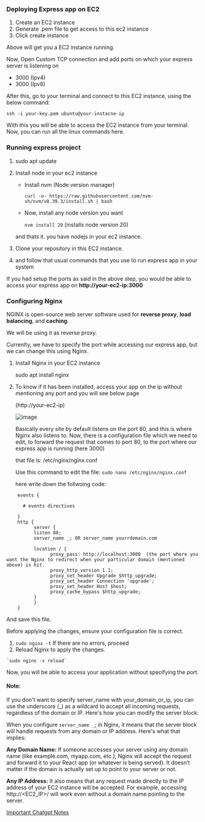 ### Deploying Express app on EC2

1.  Create an EC2 instance
2.  Generate .pem file to get access to this ec2 instance
3.  Click create instance

Above will get you a EC2 instance running.

Now, Open Custom TCP connection and add ports on which your express server is listening on
-  3000 (Ipv4)
-  3000 (Ipv6)

After this, go to your terminal and connect to this EC2 instance, using the below command:

`ssh -i your-key.pem ubuntu@your-instacne-ip`

With this you will be able to access the EC2 instance from your terminal. Now, you can run all the linux commands here.

### Running express project

1.  sudo apt update
2.  Install node in your ec2 instance
    -  Install nvm (Node version manager)

       `curl -o- https://raw.githubusercontent.com/nvm-sh/nvm/v0.39.3/install.sh | bash`
    - Now, install any node version you want

      `nvm install 20` (installs node version 20)

     and thats it. you have nodejs in your ec2 instance.

3.  Clone your repository in this EC2 instance.
4.  and follow that usual commands that you use to run express app in your system

If you had setup the ports as said in the above step, you would be able to access your express app on **http://your-ec2-ip:3000**

### Configuring Nginx

NGINX is open-source web server software used for **reverse proxy**, **load balancing**, and **caching**.

We will be using it as reverse proxy.

Currenlty, we have to specify the port while accessing our express app, but we can change this using Nginx.

1.  Install Nginx in your EC2 instance

    sudo apt install nginx

2.  To know if it has been installed, access your app on the ip without mentioning any port and you will see below page

     (http://your-ec2-ip)

    ![image](https://github.com/user-attachments/assets/6c6228c6-b517-489b-baf8-ab3a65bd14cd)

    Basically every site by default listens on the port 80, and this is where Nginx also listens to.
    Now, there is a configuration file which we need to edit, to forward the request that comes to port 80, to the port where our express app is running (here 3000)

    that file is: /etc/nginx/nginx.conf

    Use this command to edit the file: `sudo nano /etc/nginx/nginx.conf`

    here write down the follwoing code:
```
    events {
    
      # events directives
    
    }
    http {
          server {
          listen 80;
          server_name _; OR server_name yourrdomain.com

          location / {
                proxy_pass: http://localhost:3000  (the port where you want the Nginx to redirect when your particular domain (mentioned above) is hit.
                proxy_http_version 1.1;
                proxy_set_header Upgrade $http_upgrade;
                proxy_set_header Connection 'upgrade';
                proxy_set_header Host $host;
                proxy_cache_bypass $http_upgrade;
          }        
          } 
    }
```
And save this file.

Before applying the changes, ensure your configuration file is correct.

1.  `sudo nginx -t` 
     If there are no errors, proceed
2.   Reload Nginx to apply the changes.

    `sudo nginx -s reload`
  
Now, you will be able to access your application without specifying the port.

#### Note: 

If you don't want to specify server_name with your_domain_or_ip, you can use the underscore (_) as a wildcard to accept all incoming requests, regardless of the domain or IP. Here's how you can modify the server block:

When you configure `server_name _`; in Nginx, it means that the server block will handle requests from any domain or IP address. Here's what that implies:

**Any Domain Name:** If someone accesses your server using any domain name (like example.com, myapp.com, etc.), Nginx will accept the request and forward it to your React app (or whatever is being served). It doesn’t matter if the domain is actually set up to point to your server or not.

**Any IP Address:** It also means that any request made directly to the IP address of your EC2 instance will be accepted. For example, accessing http://<EC2_IP>/ will work even without a domain name pointing to the server.

      

[Important Chatgpt Notes](https://chatgpt.com/share/477c7fad-c02f-4e25-8bdd-4a4926cbd644)

